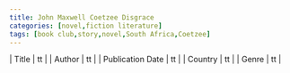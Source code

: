 ```yaml
---
title: John Maxwell Coetzee Disgrace
categories: [novel,fiction literature]
tags: [book club,story,novel,South Africa,Coetzee]
---
```

        
| Title | tt |
| Author | tt  |
| Publication Date | tt   |
| Country | tt |
| Genre | tt  |
        